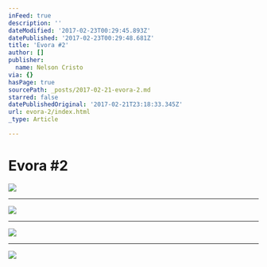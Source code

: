 ```yaml
---
inFeed: true
description: ''
dateModified: '2017-02-23T00:29:45.893Z'
datePublished: '2017-02-23T00:29:48.681Z'
title: 'Evora #2'
author: []
publisher:
  name: Nelson Cristo
via: {}
hasPage: true
sourcePath: _posts/2017-02-21-evora-2.md
starred: false
datePublishedOriginal: '2017-02-21T23:18:33.345Z'
url: evora-2/index.html
_type: Article

---
```

# Evora \#2
![](https://the-grid-user-content.s3-us-west-2.amazonaws.com/7054c4ec-bd2f-4ac4-bd87-44c6d57838f5.jpg)

---

![](https://the-grid-user-content.s3-us-west-2.amazonaws.com/c841d31f-0a7c-4b55-9b68-a9ba7b8d0646.jpg)

---

![](https://the-grid-user-content.s3-us-west-2.amazonaws.com/f802238a-0f01-43bf-9c02-9c6ba72f1117.jpg)

---

![](https://the-grid-user-content.s3-us-west-2.amazonaws.com/6709ca4d-e4c3-4279-a533-4936f9e103ce.jpg)